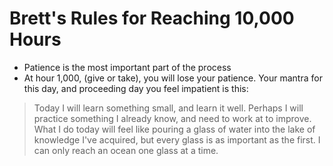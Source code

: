 # Brett's Rules for Reaching 10,000 Hours

* Patience is the most important part of the process
* At hour 1,000, (give or take), you will lose your patience. Your mantra for this day, and proceeding day you feel impatient is this:

> Today I will learn something small, and learn it well. Perhaps I will practice something I already know, and need to work at to improve. What I do today will feel like pouring a glass of water into the lake of knowledge I've acquired, but every glass is as important as the first. I can only reach an ocean one glass at a time.